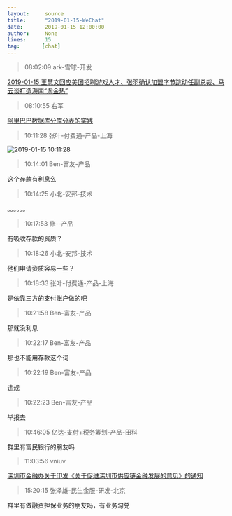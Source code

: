 ```yaml
---
layout:     source 
title:      "2019-01-15-WeChat"
date:       2019-01-15 12:00:00
author:     None
lines:      15 
tag:       [chat]
---
```

> 08:02:09  ark-雪球-开发  
   
[2019-01-15 王慧文回应美团招聘游戏人才、张羽确认加盟字节跳动任副总裁、马云谈打造海南“淘金热”
](http://mp.weixin.qq.com/s?__biz=MzU4Mzc5NTAzNQ==&amp;amp;amp;mid=2247483803&amp;amp;amp;idx=1&amp;amp;amp;sn=c210e4024703b01e5c2a0551f0b2d041&amp;amp;amp;chksm=fda2e9afcad560b9b5138fb96f9ab81d78e26c70ae0601c4b18ae47a73b0df523bc5c994e67d&amp;amp;amp;mpshare=1&amp;amp;amp;scene=1&amp;amp;amp;srcid=0115VPlfU2MG5PRDh9VmXeDb#rd)  
   
> 08:10:55  右军  
   
[阿里巴巴数据库分库分表的实践
](http://mp.weixin.qq.com/s?__biz=MzIxMzEzMjM5NQ==&amp;amp;amp;mid=2651031145&amp;amp;amp;idx=1&amp;amp;amp;sn=00938dd0ece5d1ce24d0d6c7b186445a&amp;amp;amp;chksm=8c4c536dbb3bda7ba6ccc7f4fc9706f0b01747da2310ffd221e036b4f1d73127f3b45c96cc12&amp;amp;amp;mpshare=1&amp;amp;amp;scene=1&amp;amp;amp;srcid=0115fIpAlijyeeZP9iSbvRwW#rd)  
   
> 10:11:28  张叶-付费通-产品-上海  
   
![2019-01-15 10:11:28](http://static.cocolian.cn/img/20190115_101128.png) 
   
> 10:14:01  Ben-富友-产品  
   
这个存款有利息么  
   
> 10:14:25  小北-安邦-技术  
   
。。。。。。  
   
> 10:17:53  修--产品  
   
有吸收存款的资质？  
   
> 10:18:26  小北-安邦-技术  
   
他们申请资质容易一些？  
   
> 10:18:33  张叶-付费通-产品-上海  
   
是依靠三方的支付账户做的吧  
   
> 10:21:58  Ben-富友-产品  
   
那就没利息  
   
> 10:22:17  Ben-富友-产品  
   
那也不能用存款这个词  
   
> 10:22:19  Ben-富友-产品  
   
违规  
   
> 10:22:23  Ben-富友-产品  
   
举报去  
   
> 10:46:05  亿达-支付+税务筹划-产品-田科  
   
群里有富民银行的朋友吗  
   
> 11:03:56  vniuv  
   
[深圳市金融办关于印发《关于促进深圳市供应链金融发展的意见》的通知
](http://mp.weixin.qq.com/s?__biz=MzU2NTA0NjEwMw==&amp;amp;amp;mid=2247484465&amp;amp;amp;idx=1&amp;amp;amp;sn=2f3325b49e00681b6475c14e455f7729&amp;amp;amp;chksm=fc40fa09cb37731f62f7e474295a0636a8db5eb722f139af2ec6d6e6b753cb491e89c25d23c9&amp;amp;amp;mpshare=1&amp;amp;amp;scene=1&amp;amp;amp;srcid=0114LffuNCG415Gm7FgtVeP0#rd)  
   
> 15:20:15  张泽雄-民生金服-研发-北京  
   
群里有做融资担保业务的朋友吗，有业务勾兑  
   
